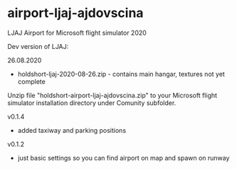 # airport-ljaj-ajdovscina
LJAJ Airport for Microsoft flight simulator 2020

Dev version of LJAJ:

26.08.2020

- holdshort-ljaj-2020-08-26.zip - contains main hangar, textures not yet complete

Unzip file "holdshort-airport-ljaj-ajdovscina.zip" to your Microsoft flight simulator installation directory under Comunity subfolder.

v0.1.4
- added taxiway and parking positions

v0.1.2
- just basic settings so you can find airport on map and spawn on runway
